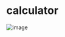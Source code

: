 # calculator

![image](https://user-images.githubusercontent.com/107684179/197384158-d0a25abb-a126-46c1-82a0-127273df0ea6.png)
